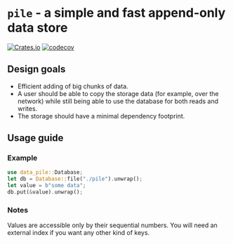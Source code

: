 # `pile` - a simple and fast append-only data store

[![Crates.io](https://img.shields.io/crates/v/data-pile)](https://crates.io/crates/data-pile)
[![codecov](https://codecov.io/gh/eugene-babichenko/data-pile/branch/master/graph/badge.svg)](https://codecov.io/gh/eugene-babichenko/data-pile)

## Design goals

* Efficient adding of big chunks of data.
* A user should be able to copy the storage data (for example, over the network)
  while still being able to use the database for both reads and writes.
* The storage should have a minimal dependency footprint.

## Usage guide

### Example

```rust
use data_pile::Database;
let db = Database::file("./pile").unwrap();
let value = b"some data";
db.put(&value).unwrap();
```

### Notes

Values are accessible only by their sequential numbers. You will need an
external index if you want any other kind of keys.

